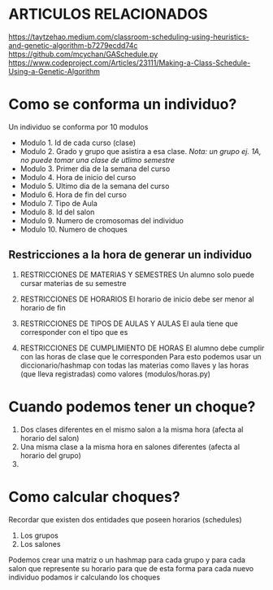# ARTICULOS RELACIONADOS
https://taytzehao.medium.com/classroom-scheduling-using-heuristics-and-genetic-algorithm-b7279ecdd74c
https://github.com/mcychan/GASchedule.py
https://www.codeproject.com/Articles/23111/Making-a-Class-Schedule-Using-a-Genetic-Algorithm

# Como se conforma un individuo?

Un individuo se conforma por 10 modulos

* Modulo 1. Id de cada curso (clase)
* Modulo 2. Grado y grupo que asistira a esa clase. *Nota: un grupo ej. 1A, no puede tomar una clase de utlimo semestre*
* Modulo 3. Primer dia de la semana del curso
* Modulo 4. Hora de inicio del curso
* Modulo 5. Ultimo dia de la semana del curso 
* Modulo 6. Hora de fin del curso
* Modulo 7. Tipo de Aula
* Modulo 8. Id del salon
* Modulo 9. Numero de cromosomas del individuo
* Modulo 10. Numero de choques

## Restricciones a la hora de generar un individuo

1. RESTRICCIONES DE MATERIAS Y SEMESTRES
    Un alumno solo puede cursar materias de su semestre

2. RESTRICCIONES DE HORARIOS
    El horario de inicio debe ser menor al horario de fin 
   
3. RESTRICCIONES DE TIPOS DE AULAS Y AULAS
    El aula tiene que corresponder con el tipo que es

4. RESTRICCIONES DE CUMPLIMIENTO DE HORAS
    El alumno debe cumplir con las horas de clase que le corresponden
    Para esto podemos usar un diccionario/hashmap con todas las materias como llaves
    y las horas (que lleva registradas) como valores (modulos/horas.py)

# Cuando podemos tener un choque?

1. Dos clases diferentes en el mismo salon a la misma hora (afecta al horario del salon)
2. Una misma clase a la misma hora en salones diferentes (afecta al horario del grupo)
3. 

# Como calcular choques?

Recordar que existen dos entidades que poseen horarios (schedules)

1. Los grupos
2. Los salones

Podemos crear una matriz o un hashmap para cada grupo y para cada salon que represente su horario para que de esta forma para cada nuevo individuo podamos ir calculando los choques
